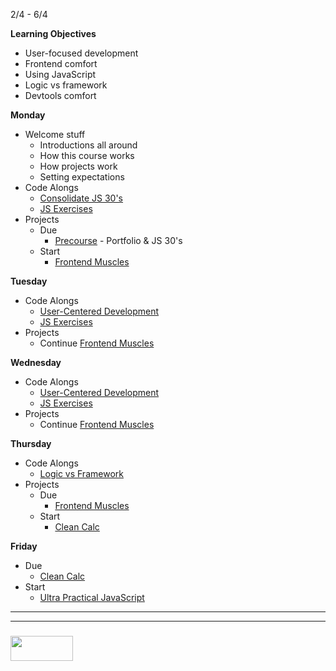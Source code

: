 2/4 - 6/4


  
**Learning Objectives**  
* User-focused development
* Frontend comfort 
* Using JavaScript
* Logic vs framework
* Devtools comfort

**Monday**   
* Welcome stuff
  * Introductions all around
  * How this course works
  * How projects work
  * Setting expectations
* Code Alongs
  * [Consolidate JS 30's](https://elewa-academy.github.io/Frontend-Code-Alongs/01-consolidate-js-30/)
  * [JS Exercises](https://elewa-academy.github.io/Frontend-Code-Alongs/00-js-exercises/)
* Projects
  * Due
    * [Precourse](https://elewa-academy.github.io/April-Precourse/) - Portfolio & JS 30's
  * Start
    * [Frontend Muscles](https://elewa-academy.github.io/Frontend-Projects/00-frontend-muscles/)

**Tuesday**  
* Code Alongs
  * [User-Centered Development](https://elewa-academy.github.io/Frontend-Code-Alongs/02-user-centered-development/)
  * [JS Exercises](https://elewa-academy.github.io/Frontend-Code-Alongs/00-js-exercises/)
* Projects
  * Continue [Frontend Muscles](https://elewa-academy.github.io/Frontend-Projects/00-frontend-muscles/)

**Wednesday**   
* Code Alongs
  * [User-Centered Development](https://elewa-academy.github.io/Frontend-Code-Alongs/02-user-centered-development/)
  * [JS Exercises](https://elewa-academy.github.io/Frontend-Code-Alongs/00-js-exercises/)
* Projects
  * Continue [Frontend Muscles](https://elewa-academy.github.io/Frontend-Projects/00-frontend-muscles/)

**Thursday**  
* Code Alongs
  * [Logic vs Framework](https://elewa-academy.github.io/Frontend-Code-Alongs/03-logic-vs-framework/)
* Projects
  * Due
    * [Frontend Muscles](https://elewa-academy.github.io/Frontend-Projects/00-frontend-muscles/)
  * Start
    * [Clean Calc](https://elewa-academy.github.io/Frontend-Projects/01-clean-calc/)  

**Friday**
  * Due
    * [Clean Calc](https://elewa-academy.github.io/Frontend-Projects/01-clean-calc/)
  * Start
    * [Ultra Practical JavaScript](https://elewa-academy.github.io/Frontend-Projects/02-ultra-practical-javascript/)


___
___
### <a href="http://elewa.education/blog" target="_blank"><img src="https://user-images.githubusercontent.com/18554853/34921062-506450ae-f97d-11e7-875f-6feeb26ad72d.png" width="100" height="40"/></a>